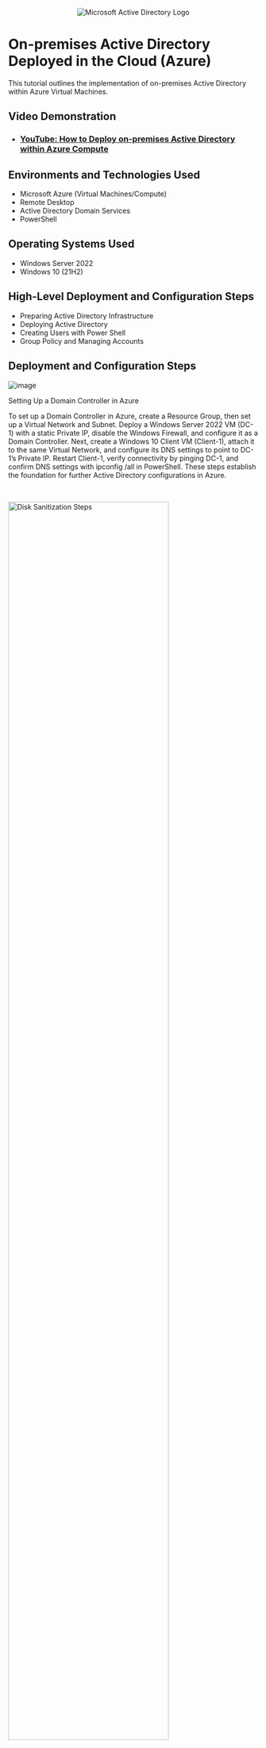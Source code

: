 <p align="center">
<img src="https://i.imgur.com/pU5A58S.png" alt="Microsoft Active Directory Logo"/>
</p>

<h1>On-premises Active Directory Deployed in the Cloud (Azure)</h1>
This tutorial outlines the implementation of on-premises Active Directory within Azure Virtual Machines.<br />


<h2>Video Demonstration</h2>

- ### [YouTube: How to Deploy on-premises Active Directory within Azure Compute](https://www.youtube.com)

<h2>Environments and Technologies Used</h2>

- Microsoft Azure (Virtual Machines/Compute)
- Remote Desktop
- Active Directory Domain Services
- PowerShell

<h2>Operating Systems Used </h2>

- Windows Server 2022
- Windows 10 (21H2)

<h2>High-Level Deployment and Configuration Steps</h2>

-  Preparing Active Directory Infrastructure
-  Deploying Active Directory
-  Creating Users with Power Shell
-  Group Policy and Managing Accounts

<h2>Deployment and Configuration Steps</h2>

![image](https://github.com/user-attachments/assets/ed823a33-e651-497e-822e-3b88b0594c04)

<p>
Setting Up a Domain Controller in Azure

To set up a Domain Controller in Azure, create a Resource Group, then set up a Virtual Network and Subnet. Deploy a Windows Server 2022 VM (DC-1) with a static Private IP, disable the Windows Firewall, and configure it as a Domain Controller. Next, create a Windows 10 Client VM (Client-1), attach it to the same Virtual Network, and configure its DNS settings to point to DC-1’s Private IP. Restart Client-1, verify connectivity by pinging DC-1, and confirm DNS settings with ipconfig /all in PowerShell. These steps establish the foundation for further Active Directory configurations in Azure.


</p>
<br />

<p>
<img src="https://i.imgur.com/DJmEXEB.png" height="80%" width="80%" alt="Disk Sanitization Steps"/>
</p>
<p>
Lorem ipsum dolor sit amet, consectetur adipiscing elit, sed do eiusmod tempor incididunt ut labore et dolore magna aliqua. Ut enim ad minim veniam, quis nostrud exercitation ullamco laboris nisi ut aliquip ex ea commodo consequat. Duis aute irure dolor in reprehenderit in voluptate velit esse cillum dolore eu fugiat nulla pariatur.
</p>
<br />

<p>
<img src="https://i.imgur.com/DJmEXEB.png" height="80%" width="80%" alt="Disk Sanitization Steps"/>
</p>
<p>
Lorem ipsum dolor sit amet, consectetur adipiscing elit, sed do eiusmod tempor incididunt ut labore et dolore magna aliqua. Ut enim ad minim veniam, quis nostrud exercitation ullamco laboris nisi ut aliquip ex ea commodo consequat. Duis aute irure dolor in reprehenderit in voluptate velit esse cillum dolore eu fugiat nulla pariatur.
</p>
<br />
